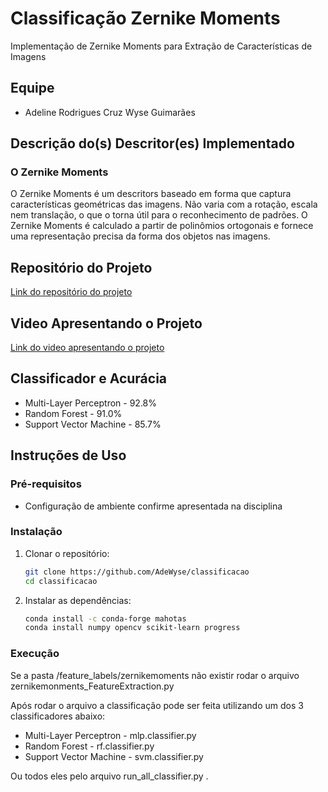 

# Classificação Zernike Moments
Implementação de Zernike Moments para Extração de Características de Imagens

## Equipe
- Adeline Rodrigues Cruz Wyse Guimarães

## Descrição do(s) Descritor(es) Implementado
###  O Zernike Moments
O Zernike Moments é um descritors baseado em forma que captura características geométricas das imagens. Não varia com a rotação, escala nem translação, o que o torna útil para o reconhecimento de padrões. O Zernike Moments é calculado a partir de polinômios ortogonais e fornece uma representação precisa da forma dos objetos nas imagens.

## Repositório do Projeto
[Link do repositório do projeto](https://github.com/AdeWyse/classificacao)

## Video Apresentando o Projeto
[Link do video apresentando o projeto](https://drive.google.com/file/d/1STAJYJdgzy3BCnRBN2Bi1jLUKIJ6GeCZ/view?usp=drive_link)

## Classificador e Acurácia
- Multi-Layer Perceptron - 92.8%
- Random Forest - 91.0%
- Support Vector Machine - 85.7%


## Instruções de Uso
### Pré-requisitos
- Configuração de ambiente confirme apresentada na disciplina

### Instalação
1. Clonar o repositório:
    ```sh
    git clone https://github.com/AdeWyse/classificacao
    cd classificacao
    ```

3. Instalar as dependências:
    ```sh
    conda install -c conda-forge mahotas
    conda install numpy opencv scikit-learn progress
    ```

### Execução
Se a pasta /feature_labels/zernikemoments não existir rodar o arquivo zernikemonments_FeatureExtraction.py

Após rodar o arquivo a classificação pode ser feita utilizando um dos 3 classificadores abaixo:

- Multi-Layer Perceptron - mlp.classifier.py
- Random Forest - rf.classifier.py
- Support Vector Machine - svm.classifier.py

Ou todos eles pelo arquivo run_all_classifier.py .

